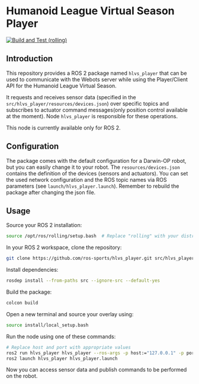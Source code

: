 # Humanoid League Virtual Season Player

[![Build and Test (rolling)](https://github.com/ros-sports/hlvs_player/actions/workflows/build_and_test_rolling.yaml/badge.svg?branch=main)](https://github.com/ros-sports/hlvs_player/actions/workflows/build_and_test_rolling.yaml?query=branch:main)

## Introduction
This repository provides a ROS 2 package named `hlvs_player` that can be used to communicate with the Webots server while using the Player/Client API for the Humanoid League Virtual Season.

It requests and receives sensor data (specified in the `src/hlvs_player/resources/devices.json`) over specific topics and subscribes to actuator command messages(only position control available at the moment). Node `hlvs_player` is responsible for these operations.

This node is currently available only for ROS 2.

## Configuration
The package comes with the default configuration for a Darwin-OP robot, but you can easily change it to your robot.
The `resources/devices.json` contains the definition of the devices (sensors and actuators).
You can set the used network configuration and the ROS topic names via ROS parameters (see `launch/hlvs_player.launch`).
Remember to rebuild the package after changing the json file.

## Usage

Source your ROS 2 installation:

```sh
source /opt/ros/rolling/setup.bash  # Replace "rolling" with your distro
```

In your ROS 2 workspace, clone the repository:

```sh
git clone https://github.com/ros-sports/hlvs_player.git src/hlvs_player
```

Install dependencies:

```sh
rosdep install --from-paths src --ignore-src --default-yes
```

Build the package:

```sh
colcon build
```

Open a new terminal and source your overlay using:

```sh
source install/local_setup.bash
```

Run the node using one of these commands:

```sh
# Replace host and port with appropriate values
ros2 run hlvs_player hlvs_player --ros-args -p host:="127.0.0.1" -p port:=10001
ros2 launch hlvs_player hlvs_player.launch
```

Now you can access sensor data and publish commands to be performed on the robot.
